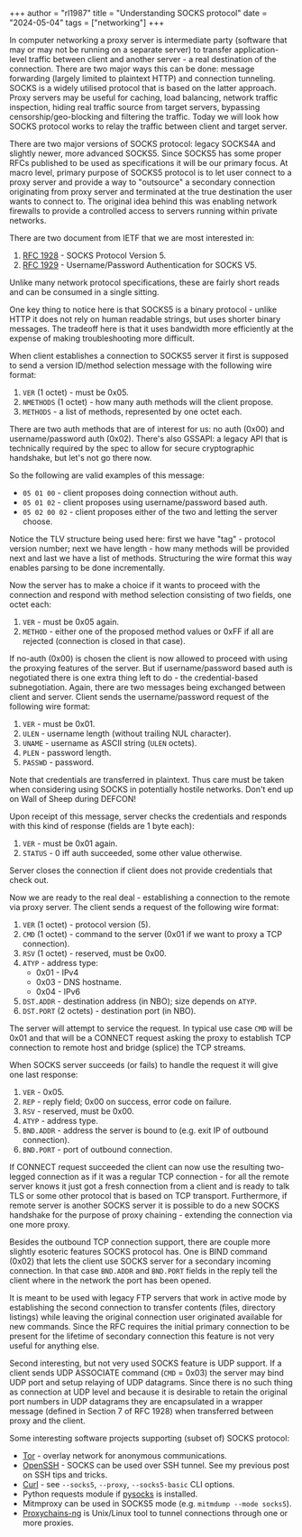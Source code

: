 +++
author = "rl1987"
title = "Understanding SOCKS protocol"
date = "2024-05-04"
tags = ["networking"]
+++

In computer networking a proxy server is intermediate party (software that may or
may not be running on a separate server) to transfer application-level traffic
between client and another server - a real destination of the connection. 
There are two major ways this can be done: message forwarding (largely limited 
to plaintext HTTP) and connection tunneling. SOCKS is a widely utilised protocol 
that is based on the latter approach. Proxy servers may be useful for caching, 
load balancing, network traffic inspection, hiding real traffic source from 
target servers, bypassing censorship/geo-blocking and filtering the traffic. 
Today we will look how SOCKS protocol works to relay the traffic between client
and target server.

There are two major versions of SOCKS protocol: legacy SOCKS4A and slightly
newer, more advanced SOCKS5. Since SOCKS5 has some proper RFCs published to be
used as specifications it will be our primary focus. At macro level, primary
purpose of SOCKS5 protocol is to let user connect to a proxy server and provide
a way to "outsource" a secondary connection originating from proxy server and
terminated at the true destination the user wants to connect to. The original
idea behind this was enabling network firewalls to provide a controlled access
to servers running within private networks.

There are two document from IETF that we are most interested in:

1. [RFC 1928](https://datatracker.ietf.org/doc/html/rfc1928) - SOCKS Protocol
   Version 5.
2. [RFC 1929](https://datatracker.ietf.org/doc/html/rfc1929) - Username/Password
   Authentication for SOCKS V5.

Unlike many network protocol specifications, these are fairly short reads and
can be consumed in a single sitting.

One key thing to notice here is that SOCKS5 is a binary protocol - unlike HTTP
it does not rely on human readable strings, but uses shorter binary messages.
The tradeoff here is that it uses bandwidth more efficiently at the expense of
making troubleshooting more difficult.

When client establishes a connection to SOCKS5 server it first is supposed to
send a version ID/method selection message with the following wire format:

1. `VER` (1 octet) - must be 0x05.
2. `NMETHODS` (1 octet) - how many auth methods will the client propose.
3. `METHODS` - a list of methods, represented by one octet each.

There are two auth methods that are of interest for us: no auth (0x00) and
username/password auth (0x02). There's also GSSAPI: a legacy API that is
technically required by the spec to allow for secure cryptographic handshake, 
but let's not go there now.

So the following are valid examples of this message:

* `05 01 00` - client proposes doing connection without auth.
* `05 01 02` - client proposes using username/password based auth.
* `05 02 00 02` - client proposes either of the two and letting the server
  choose.

Notice the TLV structure being used here: first we have "tag" - protocol version
number; next we have length - how many methods will be provided next and last we
have a list of methods. Structuring the wire format this way enables parsing to
be done incrementally.

Now the server has to make a choice if it wants to proceed with the connection
and respond with method selection consisting of two fields, one octet each:

1. `VER` - must be 0x05 again.
2. `METHOD` - either one of the proposed method values or 0xFF if all are
rejected (connection is closed in that case).

If no-auth (0x00) is chosen the client is now allowed to proceed with using the
proxying features of the server. But if username/password based auth is
negotiated there is one extra thing left to do - the credential-based
subnegotiation. Again, there are two messages being exchanged between client and
server. Client sends the username/password request of the following wire format:

1. `VER` - must be 0x01.
2. `ULEN` - username length (without trailing NUL character).
3. `UNAME` - username as ASCII string (`ULEN` octets).
4. `PLEN` - password length.
5. `PASSWD` - password.

Note that credentials are transferred in plaintext. Thus care must be taken when
considering using SOCKS in potentially hostile networks. Don't end up on Wall
of Sheep during DEFCON!

Upon receipt of this message, server checks the credentials and responds with
this kind of response (fields are 1 byte each): 

1. `VER` - must be 0x01 again.
2. `STATUS` - 0 iff auth succeeded, some other value otherwise.

Server closes the connection if client does not provide credentials that check
out.

Now we are ready to the real deal - establishing a connection to the remote via
proxy server. The client sends a request of the following wire format:

1. `VER` (1 octet) - protocol version (5).
2. `CMD` (1 octet) - command to the server (0x01 if we want to proxy a TCP
connection).
3. `RSV` (1 octet) - reserved, must be 0x00.
4. `ATYP` - address type:
   * 0x01 - IPv4
   * 0x03 - DNS hostname.
   * 0x04 - IPv6
5. `DST.ADDR` - destination address (in NBO); size depends on `ATYP`.
6. `DST.PORT` (2 octets) - destination port (in NBO).

The server will attempt to service the request. In typical use case `CMD` will
be 0x01 and that will be a CONNECT request asking the proxy to establish TCP
connection to remote host and bridge (splice) the TCP streams. 

When SOCKS server succeeds (or fails) to handle the request it will give one
last response:

1. `VER` - 0x05.
2. `REP` - reply field; 0x00 on success, error code on failure.
3. `RSV` - reserved, must be 0x00.
4. `ATYP` - address type.
5. `BND.ADDR` - address the server is bound to (e.g. exit IP of outbound
connection).
6. `BND.PORT` - port of outbound connection.

If CONNECT request succeeded the client can now use the resulting two-legged
connection as if it was a regular TCP connection - for all the remote server
knows it just got a fresh connection from a client and is ready to talk TLS or
some other protocol that is based on TCP transport. Furthermore, if remote
server is another SOCKS server it is possible to do a new SOCKS handshake for
the purpose of proxy chaining - extending the connection via one more proxy.

Besides the outbound TCP connection support, there are couple more slightly
esoteric features SOCKS protocol has. One is BIND command (0x02) that lets the
client use SOCKS server for a secondary incoming connection. In that case
`BND.ADDR` and `BND.PORT` fields in the reply tell the client where in the
network the port has been opened.

It is meant to be used with legacy FTP servers that work in active mode by
establishing the second connection to transfer contents (files, directory
listings) while leaving the original connection user originated available for
new commands. Since the RFC requires the initial primary connection to be
present for the lifetime of secondary connection this feature is not very useful
for anything else.

Second interesting, but not very used SOCKS feature is UDP support. If a client
sends UDP ASSOCIATE command (`CMD` = 0x03) the server may bind UDP port and
setup relaying of UDP datagrams. Since there is no such thing as connection at
UDP level and because it is desirable to retain the original port numbers in UDP
datagrams they are encapsulated in a wrapper message (defined in Section 7 of
RFC 1928) when transferred between proxy and the client. 

Some interesting software projects supporting (subset of) SOCKS protocol:

* [Tor](https://www.torproject.org/) - overlay network for anonymous
  communications.
* [OpenSSH](https://www.openssh.com/) - SOCKS can be used over SSH tunnel. See
  my previous post on SSH tips and tricks.
* [Curl](https://curl.se/) - see `--socks5`, `--proxy`, `--socks5-basic` CLI
  options.
* Python requests module if [pysocks](https://github.com/Anorov/PySocks) is
  installed.
* Mitmproxy can be used in SOCKS5 mode (e.g. `mitmdump --mode socks5`).
* [Proxychains-ng](https://prospeo.io/api/linkedin-email-finder) is Unix/Linux
  tool to tunnel connections through one or more proxies.
